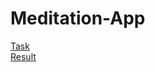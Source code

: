 # Meditation-App  
[Task](https://github.com/rolling-scopes-school/tasks/blob/master/tasks/stage-0/projects.md#task-3-meditation-app)  
[Result](https://AndyDevUnity.github.io/Meditation-App/)
